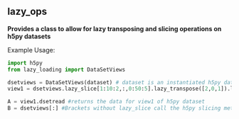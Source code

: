## lazy_ops

<strong>Provides a class to allow for lazy transposing and slicing operations on h5py datasets </strong>

Example Usage:

```python
import h5py
from lazy_loading import DataSetViews

dsetviews = DataSetViews(dataset) # dataset is an instantiated h5py dataset
view1 = dsetviews.lazy_slice[1:10:2,:,0:50:5].lazy_transpose([2,0,1]).lazy_slice[25:55,1,1:4:1,:].transpose()

A = view1.dsetread #returns the data for view1 of h5py dataset
B = dsetviews[:] #Brackets without lazy_slice call the h5py slicing method, that returns the data
```
